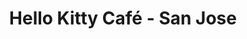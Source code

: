 ---
title: "Hello Kitty Café - San Jose"
lat: 37.3242
lng: -121.9442
visited: false
date_visited: "2025-08-02"
---